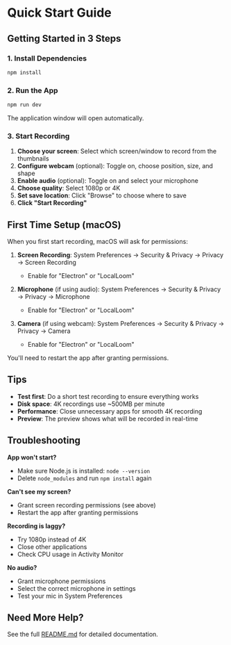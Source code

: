 # Quick Start Guide

## Getting Started in 3 Steps

### 1. Install Dependencies
```bash
npm install
```

### 2. Run the App
```bash
npm run dev
```

The application window will open automatically.

### 3. Start Recording

1. **Choose your screen**: Select which screen/window to record from the thumbnails
2. **Configure webcam** (optional): Toggle on, choose position, size, and shape
3. **Enable audio** (optional): Toggle on and select your microphone
4. **Choose quality**: Select 1080p or 4K
5. **Set save location**: Click "Browse" to choose where to save
6. **Click "Start Recording"**

## First Time Setup (macOS)

When you first start recording, macOS will ask for permissions:

1. **Screen Recording**: System Preferences → Security & Privacy → Privacy → Screen Recording
   - Enable for "Electron" or "LocalLoom"

2. **Microphone** (if using audio): System Preferences → Security & Privacy → Privacy → Microphone
   - Enable for "Electron" or "LocalLoom"

3. **Camera** (if using webcam): System Preferences → Security & Privacy → Privacy → Camera
   - Enable for "Electron" or "LocalLoom"

You'll need to restart the app after granting permissions.

## Tips

- **Test first**: Do a short test recording to ensure everything works
- **Disk space**: 4K recordings use ~500MB per minute
- **Performance**: Close unnecessary apps for smooth 4K recording
- **Preview**: The preview shows what will be recorded in real-time

## Troubleshooting

**App won't start?**
- Make sure Node.js is installed: `node --version`
- Delete `node_modules` and run `npm install` again

**Can't see my screen?**
- Grant screen recording permissions (see above)
- Restart the app after granting permissions

**Recording is laggy?**
- Try 1080p instead of 4K
- Close other applications
- Check CPU usage in Activity Monitor

**No audio?**
- Grant microphone permissions
- Select the correct microphone in settings
- Test your mic in System Preferences

## Need More Help?

See the full [README.md](README.md) for detailed documentation.
